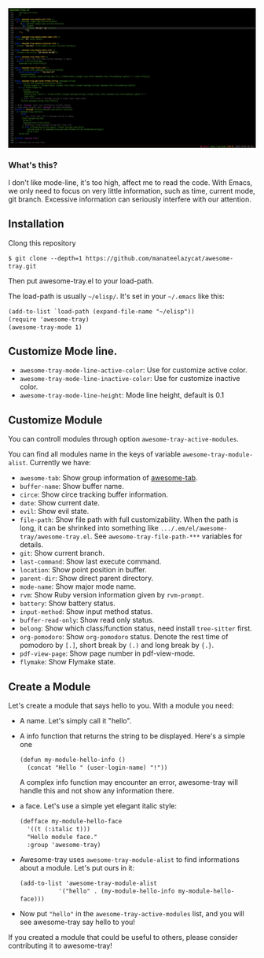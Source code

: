 <img src="./screenshot.png">

### What's this?
I don't like mode-line, it's too high, affect me to read the code.
With Emacs, we only need to focus on very little information, such as time, current mode, git branch.
Excessive information can seriously interfere with our attention.

## Installation
Clong this repository

```console
$ git clone --depth=1 https://github.com/manateelazycat/awesome-tray.git
```

Then put awesome-tray.el to your load-path.

The load-path is usually `~/elisp/`. It's set in your `~/.emacs` like this:

```Elisp
(add-to-list `load-path (expand-file-name "~/elisp"))
(require 'awesome-tray)
(awesome-tray-mode 1)
```

## Customize Mode line.

- `awesome-tray-mode-line-active-color`: Use for customize active color.
- `awesome-tray-mode-line-inactive-color`: Use for customize inactive color.
- `awesome-tray-mode-line-height`: Mode line height, default is 0.1

## Customize Module
You can controll modules through option ```awesome-tray-active-modules```.

You can find all modules name in the keys of variable ```awesome-tray-module-alist```. Currently we have:

- `awesome-tab`: Show group information of [awesome-tab](https://github.com/manateelazycat/awesome-tab).
- `buffer-name`: Show buffer name.
- `circe`: Show circe tracking buffer information.
- `date`: Show current date.
- `evil`: Show evil state.
- `file-path`: Show file path with full customizability. When the path is long, it can be shrinked into something like `.../.em/el/awesome-tray/awesome-tray.el`. See `awesome-tray-file-path-***` variables for details.
- `git`: Show current branch.
- `last-command`: Show last execute command.
- `location`: Show point position in buffer.
- `parent-dir`: Show direct parent directory.
- `mode-name`: Show major mode name.
- `rvm`: Show Ruby version information given by `rvm-prompt`.
- `battery`: Show battery status.
- `input-method`: Show input method status.
- `buffer-read-only`: Show read only status.
- `belong`: Show which class/function status, need install `tree-sitter` first.
- `org-pomodoro`: Show `org-pomodoro` status. Denote the rest time of pomodoro by `[.]`, short break by `(.)` and long break by `{.}`.
- `pdf-view-page`: Show page number in pdf-view-mode.
- `flymake`: Show Flymake state.

## Create a Module
Let's create a module that says hello to you. With a module you need:

- A name. Let's simply call it "hello".

- A info function that returns the string to be displayed. Here's a simple one

  ``` emacs-lisp
  (defun my-module-hello-info ()
    (concat "Hello " (user-login-name) "!"))
  ```

  A complex info function may encounter an error, awesome-tray will handle this and not show any information there.

- a face. Let's use a simple yet elegant italic style:

  ``` emacs-lisp
  (defface my-module-hello-face
    '((t (:italic t)))
    "Hello module face."
    :group 'awesome-tray)
  ```

- Awesome-tray uses `awesome-tray-module-alist` to find informations about a module. Let's put ours in it:

  ``` emacs-lisp
  (add-to-list 'awesome-tray-module-alist
             '("hello" . (my-module-hello-info my-module-hello-face)))
  ```

- Now put `"hello"` in the `awesome-tray-active-modules` list, and you will see awesome-tray say hello to you!

If you created a module that could be useful to others, please consider contributing it to awesome-tray!
